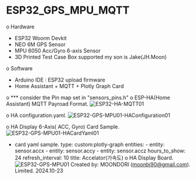 # ESP32_GPS_MPU_MQTT
o Hardware
 - ESP32 Woorm Devkit
 - NEO 6M GPS Sensor
 - MPU 6050 Acc/Gyro 6-axis Sensor
 - 3D Printed Test Case Box supported my son is Jake(JH.Moon)

o Software
 - Arduino IDE : ESP32 upload firmware
 - Home Assistant + MQTT + Plotly Graph Card

o *** consider the Pin map set in "sensors_pins.h"
o ESP-HA(Home Assistant) MQTT Payroad Format.
  ![ESP32-HA-MQTT01](https://github.com/user-attachments/assets/ad0f2012-a86f-4eeb-bd34-b48444db5d4a)

o HA configuration.yaml.
  ![ESP32-GPS-MPU01-HAConfiguration01](https://github.com/user-attachments/assets/95a3a932-0081-4303-8f46-7cf1a059ea63)

o HA Display 6-Axis( ACC, Gyro) Card Sample.
  ![ESP32-GPS-MPU01-HACardYaml01](https://github.com/user-attachments/assets/b1d5d91b-0723-4f15-8b56-e59c597fbe4a)
  - card yaml sample.
      type: custom:plotly-graph
      entities:
        - entity: sensor.accx
        - entity: sensor.accy
        - entity: sensor.accz
      hours_to_show: 24
      refresh_interval: 10
      title: Accelator(가속도)
 o HA Display Board.
   ![ESP32-GPS-MPU01](https://github.com/user-attachments/assets/625872dd-e8fd-4d84-8021-16121297c2b4)
Created by: MOONDORI (moonbj90@gmail.com). Limited. 2024.10-23
